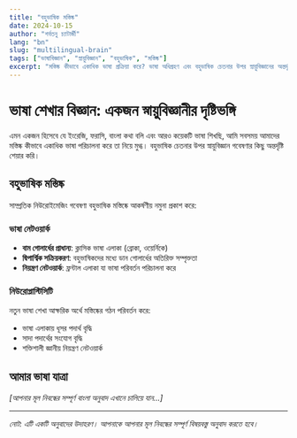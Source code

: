 ```yaml
---
title: "বহুভাষিক মস্তিষ্ক"
date: 2024-10-15
author: "শর্বতনু চ্যাটার্জী"
lang: "bn"
slug: "multilingual-brain"
tags: ["ভাষাবিজ্ঞান", "স্নায়ুবিজ্ঞান", "বহুভাষিক", "মস্তিষ্ক"]
excerpt: "মস্তিষ্ক কীভাবে একাধিক ভাষা প্রক্রিয়া করে? ভাষা অধিগ্রহণ এবং বহুভাষিক চেতনার উপর স্নায়ুবিজ্ঞানের অন্তর্দৃষ্টি।"
---
```


# ভাষা শেখার বিজ্ঞান: একজন স্নায়ুবিজ্ঞানীর দৃষ্টিভঙ্গি

এমন একজন হিসেবে যে ইংরেজি, ফরাসি, বাংলা কথা বলি এবং আরও কয়েকটি ভাষা শিখছি, আমি সবসময় আমাদের মস্তিষ্ক কীভাবে একাধিক ভাষা পরিচালনা করে তা নিয়ে মুগ্ধ। বহুভাষিক চেতনার উপর স্নায়ুবিজ্ঞান গবেষণার কিছু অন্তর্দৃষ্টি শেয়ার করি।

## বহুভাষিক মস্তিষ্ক

সাম্প্রতিক নিউরোইমেজিং গবেষণা বহুভাষিক মস্তিষ্কে আকর্ষণীয় নমুনা প্রকাশ করে:

### ভাষা নেটওয়ার্ক
- **বাম গোলার্ধের প্রাধান্য**: ক্লাসিক ভাষা এলাকা (ব্রোকা, ওয়ের্নিকে)
- **দ্বিপার্শ্বিক সক্রিয়করণ**: বহুভাষিকদের মধ্যে ডান গোলার্ধের অতিরিক্ত সম্পৃক্ততা
- **নিয়ন্ত্রণ নেটওয়ার্ক**: ফ্রন্টাল এলাকা যা ভাষা পরিবর্তন পরিচালনা করে

### নিউরোপ্লাস্টিসিটি
নতুন ভাষা শেখা আক্ষরিক অর্থে মস্তিষ্কের গঠন পরিবর্তন করে:
- ভাষা এলাকায় ধূসর পদার্থ বৃদ্ধি
- সাদা পদার্থের সংযোগ বৃদ্ধি
- শক্তিশালী জ্ঞানীয় নিয়ন্ত্রণ নেটওয়ার্ক

## আমার ভাষা যাত্রা

*[আপনার মূল নিবন্ধের সম্পূর্ণ বাংলা অনুবাদ এখানে চালিয়ে যান...]*

---

*নোট: এটি একটি অনুবাদের উদাহরণ। আপনাকে আপনার মূল নিবন্ধের সম্পূর্ণ বিষয়বস্তু অনুবাদ করতে হবে।*